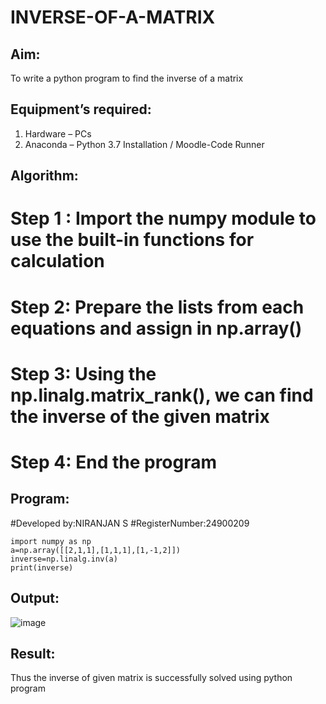 # INVERSE-OF-A-MATRIX
## Aim:
To write a python program to find the inverse of a matrix
## Equipment’s required:
1. 	Hardware – PCs
2. 	Anaconda – Python 3.7 Installation / Moodle-Code Runner
## Algorithm:
# Step 1 : Import the numpy module to use the built-in functions for calculation
# Step 2: Prepare the lists from each equations and assign in np.array()
# Step 3: Using the np.linalg.matrix_rank(), we can find the inverse of the given matrix
# Step 4: End the program

## Program:

#Developed by:NIRANJAN S
#RegisterNumber:24900209
```
import numpy as np 
a=np.array([[2,1,1],[1,1,1],[1,-1,2]])
inverse=np.linalg.inv(a)
print(inverse)
```
## Output:
![image](https://github.com/user-attachments/assets/8dcfe1fd-37b4-4ccf-a646-b5e90570ec6d)


## Result:
Thus the inverse of given matrix is successfully solved using python program

